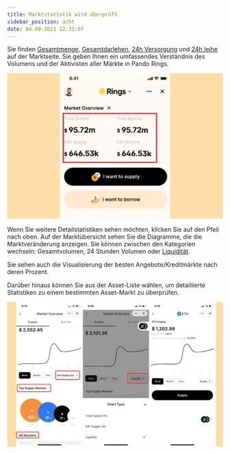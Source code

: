 ```yaml
---
title: Marktstatistik wird überprüft
sidebar_position: acht
date: 04-09-2021 12:33:07
---
```


Sie finden [Gesamtmenge](../key-concepts/glossary), [Gesamtdarlehen](../key-concepts/glossary), [24h Versorgung](../key-concepts/glossary) und [24h leihe](../key-concepts/glossary) auf der Marktseite. Sie geben Ihnen ein umfassendes Verständnis des Volumens und der Aktivisten aller Märkte in Pando Rings.

![](../assets/market1.jpg)

Wenn Sie weitere Detailstatistiken sehen möchten, klicken Sie auf den Pfeil nach oben. Auf der Marktübersicht sehen Sie die Diagramme, die die Marktveränderung anzeigen. Sie können zwischen den Kategorien wechseln: Gesamtvolumen, 24 Stunden Volumen oder [Liquidität](../key-concepts/glossary).

Sie sehen auch die Visualisierung der besten Angebote/Kreditmärkte nach deren Prozent.

Darüber hinaus können Sie aus der Asset-Liste wählen, um detaillierte Statistiken zu einem bestimmten Asset-Markt zu überprüfen.

![](../assets/market2.jpg)




